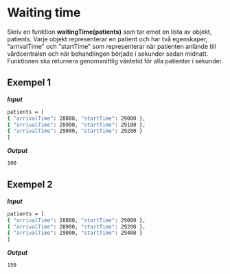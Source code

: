 # Waiting time

Skriv en funktion **waitingTime(patients)** som tar emot en lista av objekt, patients. Varje objekt representerar en patient och har två egenskaper, "arrivalTime" och "startTime" som representerar när patienten anlände till vårdcentralen och när behandlingen började i sekunder sedan midnatt. Funktionen ska returnera genomsnittlig väntetid för alla patienter i sekunder.

## Exempel 1

**_Input_**

```bash
patients = [
{ "arrivalTime": 28800, "startTime": 29000 },
{ "arrivalTime": 28900, "startTime": 29100 },
{ "arrivalTime": 29000, "startTime": 29200 }
]
```

**_Output_**

```bash
100
```

## Exempel 2

**_Input_**

```bash
patients = [
{ "arrivalTime": 28800, "startTime": 29000 },
{ "arrivalTime": 28900, "startTime": 29200 },
{ "arrivalTime": 29000, "startTime": 29400 }
]
```

**_Output_**

```bash
150
```
